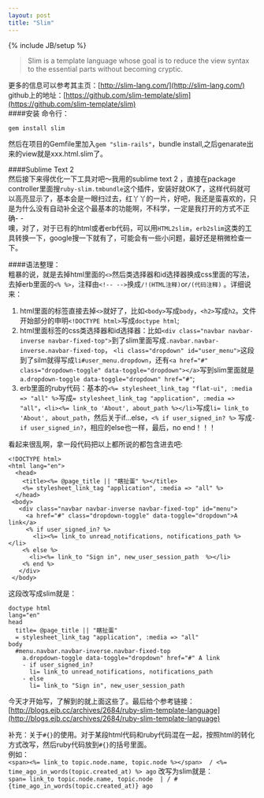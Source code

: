 ```yaml
---
layout: post
title: "Slim"
---
```

{% include JB/setup %}

>Slim is a template language whose goal is to reduce the view syntax to the essential parts without becoming cryptic.

更多的信息可以参考其主页：[http://slim-lang.com/](http://slim-lang.com/)  
github上的地址：[https://github.com/slim-template/slim](https://github.com/slim-template/slim)  
####安装 
命令行：

    gem install slim
然后在项目的Gemfile里加入`gem "slim-rails"`，bundle install,之后genarate出来的view就是xxx.html.slim了。  

####Sublime Text 2  
然后接下来得优化一下工具对吧～我用的sublime text 2 ，直接在package controller里面搜`ruby-slim.tmbundle`这个插件，安装好就OK了，这样代码就可以高亮显示了，基本会是一眼扫过去，红丫丫的一片，好吧，我还是蛮喜欢的，只是为什么没有自动补全这个最基本的功能啊，不科学，一定是我打开的方式不正确- -  
噢，对了，对于已有的html或者erb代码，可以用`HTML2slim`，`erb2slim`这类的工具转换一下，google搜一下就有了，可能会有一些小问题，最好还是稍微检查一下。    

####语法整理：  
 粗暴的说，就是去掉html里面的`<>`然后类选择器和id选择器换成css里面的写法，去掉erb里面的`<% %>`，注释由`<!-- -->`换成`/!(HTML注释)`or`/(代码注释)` 。详细说来：  
1. html里面的标签直接去掉`<>`就好了，比如`<body>`写成`body`，`<h2>`写成`h2`。文件开始部分的申明`<!DOCTYPE html>`写成`doctype html`;  
2. html里面标签的css类选择器和id选择器：比如`<div class="navbar navbar-inverse navbar-fixed-top">`到了slim里面写成`.navbar.navbar-inverse.navbar-fixed-top`， `<li class="dropdown" id="user_menu">`这段到了silm就得写成`li#user_menu.dropdown`，还有`<a href="#" class="dropdown-toggle" data-toggle="dropdown"></a>`写到slim里面就是`a.dropdown-toggle data-toggle="dropdown" href="#"`;  
3. erb里面的ruby代码：基本的`<%= stylesheet_link_tag "flat-ui", :media => "all" %>`写成`= stylesheet_link_tag "application", :media => "all"`，`<li><%= link_to 'About', about_path %></li>`写成`li= link_to 'About', about_path`，然后关于if...else，`<% if user_signed_in? %>` 写成`- if user_signed_in?`，相应的else也一样，最后，no end！！！  

看起来很乱啊，拿一段代码把以上都所说的都包含进去吧:


    <!DOCTYPE html>
    <html lang="en">
      <head>
        <title><%= @page_title || "瞎扯蛋" %></title>
        <%= stylesheet_link_tag "application", :media => "all" %>
      </head>
     <body>
       <div class="navbar navbar-inverse navbar-fixed-top" id="menu">
         <a href="#" class="dropdown-toggle" data-toggle="dropdown">A link</a>
         <% if user_signed_in? %>
           <li><%= link_to unread_notifications, notifications_path %></li>
        <% else %>
          <li><%= link_to "Sign in", new_user_session_path  %></li>
        <% end %>
       </div>
     </body>
 这段改写成slim就是：


    doctype html 
    lang="en"
    head
      title= @page_title || "瞎扯蛋"
      = stylesheet_link_tag "application", :media => "all"
    body
      #menu.navbar.navbar-inverse.navbar-fixed-top
        a.dropdown-toggle data-toggle="dropdown" href="#" A link
        - if user_signed_in?
          li= link_to unread_notifications, notifications_path
        - else
          li= link_to "Sign in", new_user_session_path
今天才开始写，了解到的就上面这些了。最后给个参考链接：[http://blogs.ejb.cc/archives/2684/ruby-slim-template-language](http://blogs.ejb.cc/archives/2684/ruby-slim-template-language)




补充：关于`#{}`的使用。对于某段html代码和ruby代码混在一起，按照html的转化方式改写，然后ruby代码放到`#{}`的括号里面。  
例如：  
`<span><%= link_to topic.node.name, topic.node %></span>  / <%= time_ago_in_words(topic.created_at) %> ago` 
改写为slim就是：  
`span= link_to topic.node.name, topic.node  | / #{time_ago_in_words(topic.created_at)} ago`